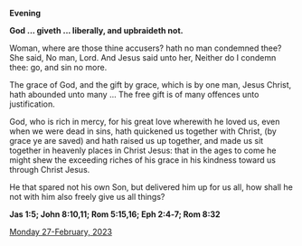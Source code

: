 **Evening**

**God ... giveth ... liberally, and upbraideth not.**
 
Woman, where are those thine accusers? hath no man condemned thee? She said, No man, Lord. And Jesus said unto her, Neither do I condemn thee: go, and sin no more.
 
The grace of God, and the gift by grace, which is by one man, Jesus Christ, hath abounded unto many ... The free gift is of many offences unto justification.
 
God, who is rich in mercy, for his great love wherewith he loved us, even when we were dead in sins, hath quickened us together with Christ, (by grace ye are saved) and hath raised us up together, and made us sit together in heavenly places in Christ Jesus: that in the ages to come he might shew the exceeding riches of his grace in his kindness toward us through Christ Jesus.
 
He that spared not his own Son, but delivered him up for us all, how shall he not with him also freely give us all things?  

**Jas 1:5; John 8:10,11; Rom 5:15,16; Eph 2:4‑7; Rom 8:32**

[Monday 27-February, 2023](https://t.me/daily_light)
